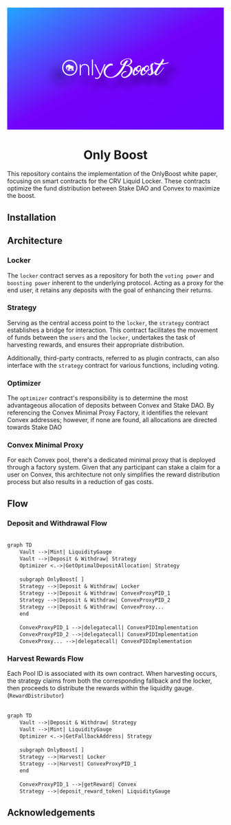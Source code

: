 ![OB](img/ob-banner.png)

# <h1 align="center">Only Boost</h1>

This repository contains the implementation of the OnlyBoost white paper, focusing on smart contracts for the CRV Liquid Locker. These contracts optimize the fund distribution between Stake DAO and Convex to maximize the boost.

## Installation
    
## Architecture

### Locker

The `locker` contract serves as a repository for both the `voting power` and `boosting power` inherent to the underlying protocol. Acting as a proxy for the end user, it retains any deposits with the goal of enhancing their returns.

### Strategy

Serving as the central access point to the `locker`, the `strategy` contract establishes a bridge for interaction. This contract facilitates the movement of funds between the `users` and the `locker`, undertakes the task of harvesting rewards, and ensures their appropriate distribution. 

Additionally, third-party contracts, referred to as plugin contracts, can also interface with the `strategy` contract for various functions, including voting.

### Optimizer

The `optimizer` contract's responsibility is to determine the most advantageous allocation of deposits between Convex and Stake DAO. By referencing the Convex Minimal Proxy Factory, it identifies the relevant Convex addresses; however, if none are found, all allocations are directed towards Stake DAO

### Convex Minimal Proxy

For each Convex pool, there's a dedicated minimal proxy that is deployed through a factory system. Given that any participant can stake a claim for a user on Convex, this architecture not only simplifies the reward distribution process but also results in a reduction of gas costs.

## Flow
### Deposit and Withdrawal Flow

```mermaid

graph TD
    Vault -->|Mint| LiquidityGauge
    Vault -->|Deposit & Withdraw| Strategy
    Optimizer <.->|GetOptimalDepositAllocation| Strategy

    subgraph OnlyBoost[ ]
    Strategy -->|Deposit & Withdraw| Locker
    Strategy -->|Deposit & Withdraw| ConvexProxyPID_1
    Strategy -->|Deposit & Withdraw| ConvexProxyPID_2
    Strategy -->|Deposit & Withdraw| ConvexProxy...
    end

    ConvexProxyPID_1 -->|delegatecall| ConvexPIDImplementation
    ConvexProxyPID_2 -->|delegatecall| ConvexPIDImplementation
    ConvexProxy... -->|delegatecall| ConvexPIDImplementation
```

### Harvest Rewards Flow

Each Pool ID is associated with its own contract. When harvesting occurs, the strategy claims from both the corresponding fallback and the locker, then proceeds to distribute the rewards within the liquidity gauge. (`RewardDistributor`)

```mermaid

graph TD
    Vault -->|Deposit & Withdraw| Strategy
    Vault -->|Mint| LiquidityGauge
    Optimizer <.->|GetFallbackAddress| Strategy

    subgraph OnlyBoost[ ]
    Strategy -->|Harvest| Locker
    Strategy -->|Harvest| ConvexProxyPID_1
    end

    ConvexProxyPID_1 -->|getReward| Convex
    Strategy -->|deposit_reward_token| LiquidityGauge

```

## Acknowledgements
